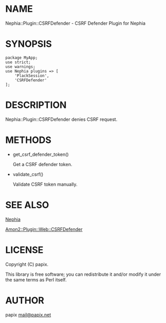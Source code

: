 # NAME

Nephia::Plugin::CSRFDefender - CSRF Defender Plugin for Nephia

# SYNOPSIS

    package MyApp;
    use strict;
    use warnings;
    use Nephia plugins => [
        'PlackSession',
        'CSRFDefender'
    ];

# DESCRIPTION

Nephia::Plugin::CSRFDefender denies CSRF request.

# METHODS

- get\_csrf\_defender\_token()

    Get a CSRF defender token.

- validate\_csrf()

    Validate CSRF token manually.

# SEE ALSO

[Nephia](http://search.cpan.org/perldoc?Nephia)

[Amon2::Plugin::Web::CSRFDefender](http://search.cpan.org/perldoc?Amon2::Plugin::Web::CSRFDefender)

# LICENSE

Copyright (C) papix.

This library is free software; you can redistribute it and/or modify
it under the same terms as Perl itself.

# AUTHOR

papix <mail@papix.net>
